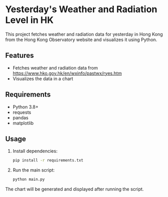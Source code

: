 # Yesterday's Weather and Radiation Level in HK

This project fetches weather and radiation data for yesterday in Hong Kong from the Hong Kong Observatory website and visualizes it using Python.

## Features
- Fetches weather and radiation data from https://www.hko.gov.hk/en/wxinfo/pastwx/ryes.htm
- Visualizes the data in a chart

## Requirements
- Python 3.8+
- requests
- pandas
- matplotlib

## Usage
1. Install dependencies:
   ```sh
   pip install -r requirements.txt
   ```
2. Run the main script:
   ```sh
   python main.py
   ```

The chart will be generated and displayed after running the script.
